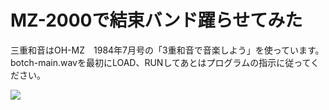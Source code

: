 # MZ-2000で結束バンド躍らせてみた
三重和音はOH-MZ　1984年7月号の「3重和音で音楽しよう」を使っています。
botch-main.wavを最初にLOAD、RUNしてあとはプログラムの指示に従ってください。

[![](https://img.youtube.com/vi/X_KppMYMezc/0.jpg)](youtube.com/watch?v=X_KppMYMezc)
